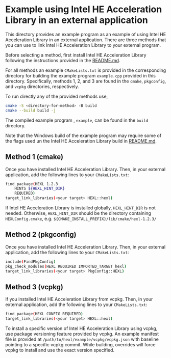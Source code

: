# Example using Intel HE Acceleration Library in an external application

This directory provides an example program as an example of using Intel HE
Acceleration Library in an external application. There are three methods that
you can use to link Intel HE Acceleration Library to your external program.

Before selecting a method, first install Intel HE Acceleration Library following
the instructions provided in the [README.md](../README.md).

For all methods an example `CMakeLists.txt` is provided in the corresponding
directory for building the example program `example.cpp` provided in this
directory. Specifically, methods 1, 2, and 3 are found in the `cmake`,
`pkgconfig`, and `vcpkg` directories, respectively.

To run directly any of the provided methods use,
```bash
cmake -S <directory-for-method> -B build
cmake --build build -j
```
The compiled example program , `example`, can be found in the `build` directory.

Note that the Windows build of the example program may require some of the
flags used un the Intel HE Acceleration Library build in
[README.md](../README.md).

## Method 1 (cmake)

Once you have installed Intel HE Acceleration Library. Then, in your external
application, add the following lines to your `CMakeLists.txt`:

```bash
find_package(HEXL 1.2.3
    HINTS ${HEXL_HINT_DIR}
    REQUIRED)
target_link_libraries(<your target> HEXL::hexl)
```
If Intel HE Acceleration Library is installed globally, `HEXL_HINT_DIR` is not
needed. Otherwise, `HEXL_HINT_DIR` should be the directory containing
`HEXLConfig.cmake`, e.g. `${CMAKE_INSTALL_PREFIX}/lib/cmake/hexl-1.2.3/`

## Method 2 (pkgconfig)

Once you have installed Intel HE Acceleration Library. Then, in your external
application, add the following lines to your `CMakeLists.txt`:

```bash
include(FindPkgConfig)
pkg_check_modules(HEXL REQUIRED IMPORTED_TARGET hexl)
target_link_libraries(<your target> PkgConfig::HEXL)
```

## Method 3 (vcpkg)

If you installed Intel HE Acceleration Library from vcpkg. Then, in your external
application, add the following lines to your `CMakeLists.txt`:

```bash
find_package(HEXL CONFIG REQUIRED)
target_link_libraries(<your target> HEXL::hexl)
```

To install a specific version of Intel HE Acceleration Library using vcpkg, use
package versioning feature provided by vcpkg. An example manifest file is
provided at `/path/to/hexl/example/vcpkg/vcpkg.json` with baseline pointing to
a specific vcpkg commit. While building, overrides  will  force vcpkg to
install and use the exact version specified.

